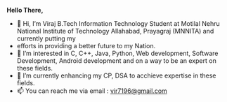 **Hello There,**

- 👋 Hi, I’m Viraj B.Tech Information Technology Student at Motilal Nehru National Institute of Technology Allahabad, Prayagraj (MNNITA) and currently putting my
- efforts in providing a better future to my Nation.
- 👀 I’m interested in C, C++, Java, Python, Web development, Software Development, Android development and on a way to be an expert on these fields.
- 🌱 I’m currently enhancing my CP, DSA to acchieve expertise in these fields.
- 📫 You can reach me via email : vir7196@gmail.com

<!---
viraj-bot/viraj-bot is a ✨ special ✨ repository because its `README.md` (this file) appears on your GitHub profile.
You can click the Preview link to take a look at your changes.
--->
